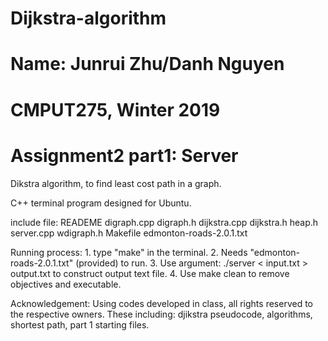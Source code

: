 # Dijkstra-algorithm
# Name: Junrui Zhu/Danh Nguyen
# CMPUT275, Winter 2019
# Assignment2 part1: Server

Dikstra algorithm, to find least cost path in a graph.

C++ terminal program designed for Ubuntu. 

include file:      READEME
                   digraph.cpp
                   digraph.h
                   dijkstra.cpp
                   dijkstra.h
                   heap.h
                   server.cpp
                   wdigraph.h
                   Makefile
		   edmonton-roads-2.0.1.txt

Running process:
        1. type "make" in the terminal.
		2. Needs "edmonton-roads-2.0.1.txt" (provided) to run.
		3. Use argument: ./server < input.txt > output.txt to construct output text file.
		4. Use make clean to remove objectives and executable.

Acknowledgement:
		Using codes developed in class, all rights reserved to the respective owners. These including:
djikstra pseudocode, algorithms, shortest path, part 1 starting files.


